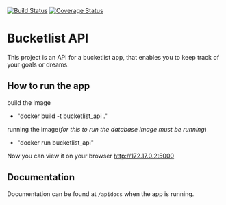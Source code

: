 [![Build Status](https://travis-ci.org/john555/bucketlist-api.svg?branch=master)](https://travis-ci.org/john555/bucketlist-api)
[![Coverage Status](https://coveralls.io/repos/github/john555/bucketlist-api/badge.svg?branch=challenge3)](https://coveralls.io/github/john555/bucketlist-api?branch=challenge3)
# Bucketlist API

This project is an API for a bucketlist app, that enables you to keep track of your goals or dreams.

## How to run the app
 build the image 
- "docker build -t bucketlist_api ."
 
 running the image(_for this to run the database image must be running_)
 - "docker run bucketlist_api"
 
 Now you can view it on your browser 
 http://172.17.0.2:5000

## Documentation
Documentation can be found at `/apidocs` when the app is running.
